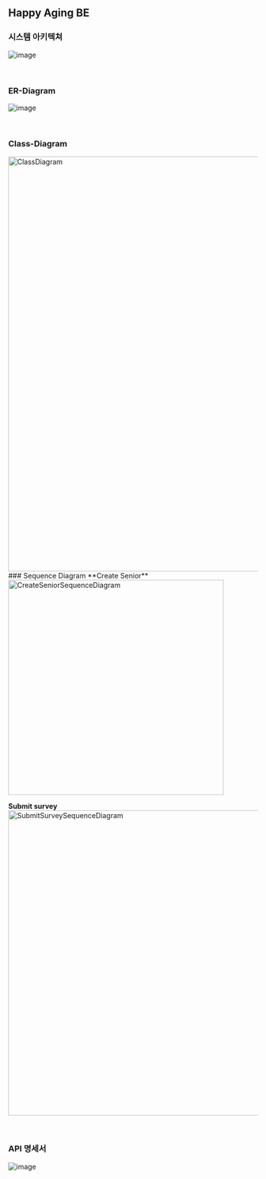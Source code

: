 ## Happy Aging BE

### 시스템 아키텍쳐
![image](https://github.com/Happy-Aging/AI-Fall-Prevention-Platform/assets/54783290/351c2d7f-35b7-4382-a212-a132ad398720)


<br/>

### ER-Diagram
![image](https://github.com/Gyu-won/AI-Fall-Prevention-Platform_BE/assets/54783290/ea51f721-a153-4275-ab7c-3154b6e1047c)

<br/>

### Class-Diagram
<img width="839" alt="ClassDiagram" src="https://github.com/Happy-Aging/AI-Fall-Prevention-Platform/assets/54783290/a879dbf3-f86e-4dbe-8f43-416a22f7eea3">

<br/>
### Sequence Diagram
**Create Senior**
<img width="435" alt="CreateSeniorSequenceDiagram" src="https://github.com/Happy-Aging/AI-Fall-Prevention-Platform/assets/54783290/0c6fb6d2-bd7d-4f64-b642-f7cad698120b">


**Submit survey**
<img width="617" alt="SubmitSurveySequenceDiagram" src="https://github.com/Happy-Aging/AI-Fall-Prevention-Platform/assets/54783290/1d7b79be-a613-4e10-8ebb-7db236b804a3">



<br/>

### API 명세서
![image](https://github.com/Happy-Aging/AI-Fall-Prevention-Platform/assets/54783290/e39f4148-71f1-463e-ac4a-52120b519e48)


